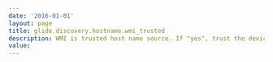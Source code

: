 ```yaml
---
date: '2016-01-01'
layout: page
title: glide.discovery.hostname.wmi_trusted
description: WMI is trusted host name source. If "yes", trust the device name discovered via WMI. If checked, any device name found via WMI will be used instead of the name found by a reverse DNS lookup.
value:  
---
```

